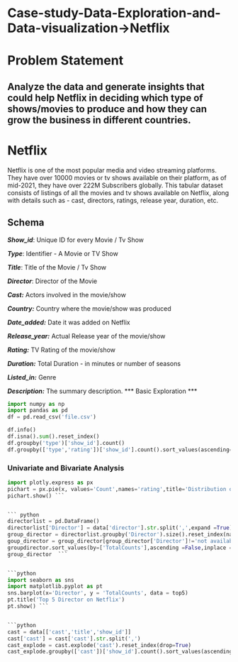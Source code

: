 # Case-study-Data-Exploration-and-Data-visualization->Netflix

# Problem Statement 
## Analyze the data and generate insights that could help Netflix in deciding which type of shows/movies to produce and how they can grow the business in different countries.

# Netflix 
Netflix is one of the most popular media and video streaming platforms. They have over 10000 movies or tv shows available on their platform, as of mid-2021, they have over 222M Subscribers globally. This tabular dataset consists of listings of all the movies and tv shows available on Netflix, along with details such as - cast, directors, ratings, release year, duration, etc.

## Schema 
***Show_id***: Unique ID for every Movie / Tv Show 

***Type***: Identifier - A Movie or TV Show

***Title***: Title of the Movie / Tv Show

***Director***: Director of the Movie

***Cast:*** Actors involved in the movie/show

***Country:*** Country where the movie/show was produced

***Date_added:*** Date it was added on Netflix

***Release_year:*** Actual Release year of the movie/show

***Rating:*** TV Rating of the movie/show

***Duration:*** Total Duration - in minutes or number of seasons

***Listed_in:*** Genre

***Description:*** The summary description.
*** Basic Exploration ***
``` python
import numpy as np
import pandas as pd
df = pd.read_csv('file.csv')

df.info()
df.isna().sum().reset_index()
df.groupby('type')['show_id'].count()
df.groupby(['type','rating'])['show_id'].count().sort_values(ascending=False).reset_index()
```
 ### Univariate and Bivariate Analysis

 ``` python
import plotly.express as px
pichart = px.pie(x, values='Count',names='rating',title='Distribution of content ratings')
pichart.show() ```


``` python
directorlist = pd.DataFrame()
directorlist['Director'] = data['director'].str.split(',',expand =True).stack()
group_director = directorlist.groupby('Director').size().reset_index(name ='TotalCounts')
goup_director = group_director[group_director['Director']!='not available']
groupdirector.sort_values(by=['TotalCounts'],ascending =False,inplace = True)
group_director  ```


```python
import seaborn as sns
import matplotlib.pyplot as pt
sns.barplot(x='Director', y = 'TotalCounts', data = top5)
pt.title('Top 5 Director on Netflix')
pt.show() ```


```python
cast = data[['cast','title','show_id']]
cast['cast'] = cast['cast'].str.split(',')
cast_explode = cast.explode('cast').reset_index(drop=True)
cast_explode.groupby(['cast'])['show_id'].count().sort_values(ascending = False)
```








